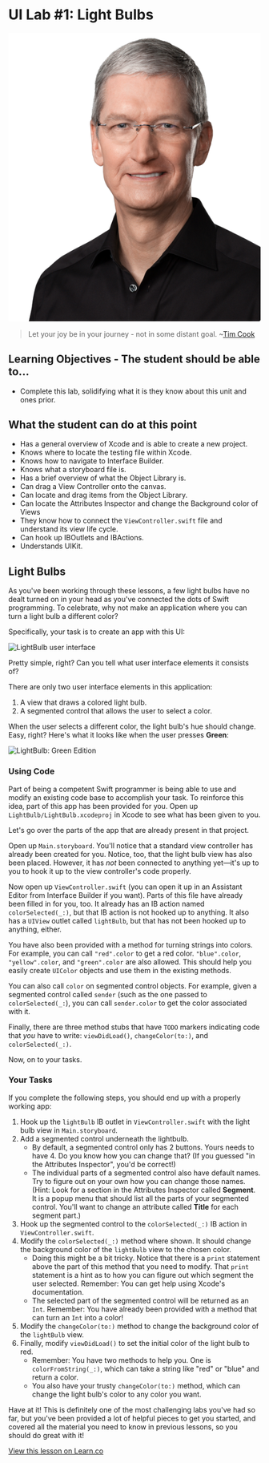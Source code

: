 # UI Lab #1: Light Bulbs

![TimTheCook](images/cook_hero.png)

> Let your joy be in your journey - not in some distant goal. ~[Tim Cook](https://en.wikipedia.org/wiki/Tim_Cook)

## Learning Objectives - The student should be able to...

* Complete this lab, solidifying what it is they know about this unit and ones prior.

## What the student can do at this point 

* Has a general overview of Xcode and is able to create a new project.
* Knows where to locate the testing file within Xcode.
* Knows how to navigate to Interface Builder.
* Knows what a storyboard file is.
* Has a brief overview of what the Object Library is.
* Can drag a View Controller onto the canvas.
* Can locate and drag items from the Object Library.
* Can locate the Attributes Inspector and change the Background color of Views
* They know how to connect the `ViewController.swift` file and understand its view life cycle.
* Can hook up IBOutlets and IBActions.
* Understands UIKit.

## Light Bulbs

As you've been working through these lessons, a few light bulbs have no dealt turned on in your head as you've connected the dots of Swift programming. To celebrate, why not make an application where you can turn a light bulb a different color?

Specifically, your task is to create an app with this UI:

![LightBulb user interface](http://i.imgur.com/zydvVvj.png)

Pretty simple, right? Can you tell what user interface elements it consists of?

There are only two user interface elements in this application:

1. A view that draws a colored light bulb.
2. A segmented control that allows the user to select a color.

When the user selects a different color, the light bulb's hue should change. Easy, right? Here's what it looks like when the user presses **Green**:

![LightBulb: Green Edition](http://i.imgur.com/m5aboWl.png)

### Using Code

Part of being a competent Swift programmer is being able to use and modify an existing code base to accomplish your task. To reinforce this idea, part of this app has been provided for you. Open up `LightBulb/LightBulb.xcodeproj` in Xcode to see what has been given to you.

Let's go over the parts of the app that are already present in that project.

Open up `Main.storyboard`. You'll notice that a standard view controller has already been created for you. Notice, too, that the light bulb view has also been placed. However, it has _not_ been connected to anything yet—it's up to you to hook it up to the view controller's code properly.

Now open up `ViewController.swift` (you can open it up in an Assistant Editor from Interface Builder if you want). Parts of this file have already been filled in for you, too. It already has an IB action named `colorSelected(_:)`, but that IB action is not hooked up to anything. It also has a `UIView` outlet called `lightBulb`, but that has not been hooked up to anything, either.

You have also been provided with a method for turning strings into colors. For example, you can call `"red".color` to get a red color. `"blue".color`, `"yellow".color`, and `"green".color` are also allowed. This should help you easily create `UIColor` objects and use them in the existing methods.

You can also call `color` on segmented control objects. For example, given a segmented control called `sender` (such as the one passed to `colorSelected(_:`), you can call `sender.color` to get the color associated with it.

Finally, there are three method stubs that have `TODO` markers indicating code that _you_ have to write: `viewDidLoad()`, `changeColor(to:)`, and `colorSelected(_:)`.

Now, on to your tasks.

### Your Tasks

If you complete the following steps, you should end up with a properly working app:

1. Hook up the `lightBulb` IB outlet in `ViewController.swift` with the light bulb view in `Main.storyboard`.
2. Add a segmented control underneath the lightbulb.
	* By default, a segmented control only has 2 buttons. Yours needs to have 4. Do you know how you can change that? (If you guessed "in the Attributes Inspector", you'd be correct!)
	* The individual parts of a segmented control also have default names. Try to figure out on your own how you can change those names. (Hint: Look for a section in the Attributes Inspector called **Segment**. It is a popup menu that should list all the parts of your segmented control. You'll want to change an attribute called **Title** for each segment part.)
3. Hook up the segmented control to the `colorSelected(_:)` IB action in `ViewController.swift`.
4. Modify the `colorSelected(_:)` method where shown. It should change the background color of the `lightBulb` view to the chosen color.
	* Doing this might be a bit tricky. Notice that there is a `print` statement above the part of this method that you need to modify. That `print` statement is a hint as to how you can figure out which segment the user selected. Remember: You can get help using Xcode's documentation.
	* The selected part of the segmented control will be returned as an `Int`. Remember: You have already been provided with a method that can turn an `Int` into a color!
5. Modify the `changeColor(to:)` method to change the background color of the `lightBulb` view.
6. Finally, modify `viewDidLoad()` to set the initial color of the light bulb to red.
	* Remember: You have two methods to help you. One is `colorFromString(_:)`, which can take a string like "red" or "blue" and return a color.
	* You also have your trusty `changeColor(to:)` method, which can change the light bulb's color to any color you want.

Have at it! This is definitely one of the most challenging labs you've had so far, but you've been provided a lot of helpful pieces to get you started, and covered all the material you need to know in previous lessons, so you should do great with it!

<a href='https://learn.co/lessons/UILab01' data-visibility='hidden'>View this lesson on Learn.co</a>

